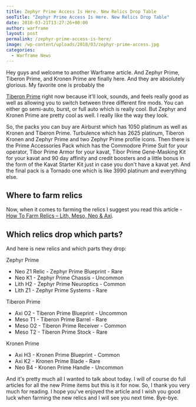 ```yaml
---
title: Zephyr Prime Access Is Here. New Relics Drop Table
seoTitle: "Zephyr Prime Access Is Here. New Relics Drop Table"
date: 2018-03-21T13:27:26+00:00
author: warframe
layout: post
permalink: /zephyr-prime-access-is-here/
image: /wp-content/uploads/2018/03/zephyr-prime-access.jpg
categories:
  - Warframe News
---
```

Hey guys and welcome to another Warframe article. And Zephyr Prime, Tiberon Prime, and Kronen Prime are finally here. <!--more-->And they are absolutely glorious. My favorite one is probably the 

[Tiberon Prime](https://warframeblog.com/tiberon-prime-build/) right now because it'll look, sounds, and feels really good as well as allowing you to switch between three different fire mods. You can either go semi-auto, burst, or full auto which is really cool. But Zephyr and Kronen Prime are pretty cool as well. I really like the way they look.

So, the packs you can buy are Airburst which has 1050 platinum as well as Kronen and Tiberon Prime. Turbulence which has 2625 platinum, Tiberon Kronen and Zephyr Prime and two Zephyr Prime profile icons. Then there is the Prime Accessories Pack which has the Commodore Prime Suit for your operator, Tibor Prime Armor for your kavat, Tibor Prime Gene-Masking Kit for your kavat and 90 day affinity and credit boosters and a little bonus in the form of the Kavat Starter Kit just in case you don't have a kavat yet. And the final pack is a Tornado one which is like 3990 platinum and everything else.

## Where to farm relics

Now, when it comes to farming the relics I suggest you read this article - [How To Farm Relics – Lith, Meso, Neo & Axi](https://warframeblog.com/how-to-farm-relics/).

## Which relics drop which parts?

And here is new relics and which parts they drop:
  
Zephyr Prime

  * Neo Z1 Relic - Zephyr Prime Blueprint - Rare
  * Neo K1 - Zephyr Prime Chassis - Uncommon
  * Lith H2 - Zephyr Prime Neuroptics - Common
  * Lith Z1 - Zephyr Prime Systems - Rare

Tiberon Prime

  * Axi O2 - Tiberon Prime Blueprint - Uncommon
  * Meso T1 - Tiberon Prime Barrel - Rare
  * Meso O2 - Tiberon Prime Receiver - Common
  * Meso T2 - Tiberon Prime Stock - Rare

Kronen Prime

  * Axi H3 - Kronen Prime Blueprint - Common
  * Axi K2 - Kronen Prime Blade - Rare
  * Neo B4 - Kronen Prime Handle - Uncommon

And it's pretty much all I wanted to talk about today. I will of course do full articles for all the new Prime items but this is it for now. So, I thank you very much for reading. I hope you've enjoyed the article and I wish you good luck when farming the new relics and I will see you next time. Bye-bye.